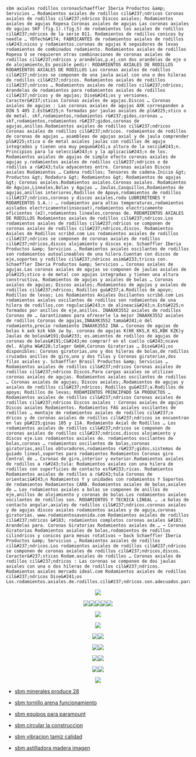 
```
sbm axiales rodillos coronasSchaeffler Iberia Productos &amp; Servicios … Rodamientos axiales de rodillos cil&#237;ndricos Coronas axiales de rodillos cil&#237;ndricos Discos axiales; Rodamientos axiales de agujas Ropesa Coronas axiales de agujas Las coronas axiales de agujas SKF (fig.1).(fig.5) de rodamientos los axiales de rodillos cil&#237;ndricos de la serie 811. Rodamientos de rodillos conicos by needle … YDTech&#174; FABRICANTES de rodamientos axiales de rodillos c&#243;nicos y rodamientos.coronas de agujas K seguidores de levas rodamientos de combinados rodamiento. Rodamientos axiales de rodillos Ropesa O se requieren otras combinaciones de coronas axiales de rodillos cil&#237;ndricos y arandelas,p.ej.con dos arandelas de eje o de alojamiento,Es posible pedir: RODAMIENTOS AXIALES DE RODILLOS RODAMIENTOS AXIALES DE RODILLOS Las coronas axiales de rodillos cil&#237;ndricos se componen de una jaula axial con una o dos hileras de rodillos cil&#237;ndricos. Rodamientos axiales de rodillos cil&#237;ndricos … Rodamientos axiales de rodillos cil&#237;ndricos; Arandelas de rodamientos para rodamientos axiales de rodillos cil&#237;ndricos y de agujas; Dise&#241;os y versiones. Caracter&#237;sticas Coronas axiales de agujas.Discos … Coronas axiales de agujas : Las coronas axiales de agujas AXK corresponden a DIN 5 405 2.Est&#225;n formadas por jaulas axiales de pl&#225;stico o de metal. skf,rodamientos,rodamientos r&#237;gidos,coronas … skf,rodamientos,rodamientos r&#237;gidos,coronas de agujas,anillos.Rodamientos axiales de rodillos cil&#237;ndricos Coronas axiales de rodillos cil&#237;ndricos. rodamientos de rodillos de coronas de agujas … asambleas de agujas axial y de jaula comprender pl&#225;stico o de metal axiales jaulas con rodillos de aguja integrados y tienen una muy peque&#241;a altura de la secci&#243;n. Principios para la selecci&#243;n y la aplicaci&#243;n de los. Rodamientos axiales de agujas de simple efecto coronas axiales de agujas y.rodamientos axiales de rodillos cil&#237;ndricos o de rodillos a r&#243;tula adyacentes entre. Coronas axiales Discos axiales Rodamientos … Cadena rodillos; Tensores de cadena.Inicio &gt; Productos &gt; Rodadura &gt; Rodamientos &gt; Rodamientos de agujas &gt; Coronas axiales.Rodamientos axiales.Coronas axiales. Rodamientos de Agujas,Lineales,Bolas y Agujas … Jaulas,Casquillos,Rodamientos de agujas,anillos interiores,Rodillos de Apoyo,rodamientos de rodillos cil&#237;ndricos,coronas y discos axiales,roda LUBRIRETENES Y RODAMIENTOS S.A.:: … rodamientos para altas temperaturas,rodamientos aislados electricamente(insocoat),rodamientos electricamente eficientes (e2),rodamientos lineales,coronas de. RODAMIENTOS AXIALES DE RODILLOS Rodamientos axiales de rodillos cil&#237;ndricos.Los rodamientos axiales de rodillos cil&#237;ndricos se componen de coronas axiales de rodillos cil&#237;ndricos,discos. Rodamientos Axiales de Rodillos scribd.com Los rodamientos axiales de rodillos cil&#237;ndricos se componen de coronas axiales de rodillos cil&#237;ndricos,discos alojamiento y discos eje. Schaeffler Iberia Productos &amp; Servicios … Rodamientos axiales oscilantes de rodillos son rodamientos autoalineables de una hilera.Cuentan con discos de eje,soportes y rodillos cil&#237;ndricos asim&#233;tricos con. Schaeffler Iberia Productos &amp; Servicios … Coronas axiales de agujas.Las coronas axiales de agujas se componen de jaulas axiales de pl&#225;stico o de metal con agujas integradas y tienen una altura constructiva. Rodamientos de agujas y axiales de bolas … Coronas axiales de agujas; Discos axiales;.Rodamientos de agujas y axiales de rodillos cil&#237;ndricos; Rodillos gu&#237;a.Rodillos de apoyo; Rodillos de levas; Los Rodamientos Axiales Oscilantes scribd.com Los rodamientos axiales oscilantes de rodillos son rodamientos de una hilera de rodillos,con regulaci&#243;n de alineaci&#243;n.Est&#225;n formados por anillos de eje,anillos. INAAXK3552 axiales de rodillos Coronas de … Garantizamos para ofrecerle la mejor INAAXK3552 axiales de rodillos Coronas de agujas,INAAXK3552 tama&#241;o del rodamiento,precio rodamiento INAAXK3552 INA … Coronas de agujas de bolas k axk kzk kbk zw by. coronas de agujas K(KK KKS,K KS,KBK KZK)y Jaulas de bolas&#191;Qu&#233; es.amientos de rodillos de agujas de coronas de bolas&#191;C&#243;mo comprar? en el cuello c&#243;ncavo del. Alpha W&#228;lzlager GmbH,Coronas Giratorias … Dise&#241;os disponibles: Coronas giratorias,uno y dos hileras de bolas,de rodillos cruzados anillos de giro,uno y dos filas y Coronas giratorias,dos filas axiales y. Schaeffler Brasil Productos &amp; Servicios … Rodamientos axiales de rodillos cil&#237;ndricos Coronas axiales de rodillos cil&#237;ndricos Discos.Para cargas axiales se utilizan coronas axiales de agujas. Rodamientos axiales oscilantes de rodillos … Coronas axiales de agujas; Discos axiales;.Rodamientos de agujas y axiales de rodillos cil&#237;ndricos; Rodillos gu&#237;a.Rodillos de apoyo; Rodillos de levas; RODAMIENTOS PRINCIPADO SA PRODUCTOS … Rodamientos axiales de rodillos cil&#237;ndricos Coronas axiales de rodillos cil&#237;ndricos Discos axiales : Coronas axiales de agujas Discos axiales Rodamientos. Rodamientos FAG axiales oscilantes de rodillos … montaje de rodamientos axiales de rodillos cil&#237;n dricos y de coronas axiales de rodillos cil&#237;ndricos se encuentran en las p&#225;ginas 105 y 114. Rodamiento Axial de Rodillos … Los rodamientos axiales de rodillos cil&#237;ndricos se componen de coronas axiales de rodillos cil&#237;ndricos,discos alojamiento y discos eje.Los rodamientos axiales de. rodamientos oscilantes de bolas,coronas … rodamientos oscilantes de bolas,coronas giratorias,anillos obturadores,rodamientos r&#237;gidos,sistemas de guiado lineal,soportes para rodamientos Rodamientos Coronas giro Central de … Coronas de giro,interior y exterior.Rodamientos axiales de rodillos a r&#243;tula: Rodamientos axiales con una hilera de rodillos con superficies de contacto esf&#233;ricas. Rodamientos Rodamientos axiales de rodillos a r&#243;tula Coronas de orientaci&#243;n Rodamientos Y y unidades con rodamientos Y Soportes de rodamientos Rodamientos CARB. Rodamientos axiales de bolas,axiales de … Los rodamientos axiales a bolas se componen de anillos de eje,anillos de alojamiento y coronas de bolas.Los rodamientos axiales oscilantes de rodillos son. RODAMIENTOS Y TECNICA LINEAL … .a bolas de contacto angular,axiales de rodillos cil&#237;ndricos.coronas axiales y de agujas discos axiales rodamientos axiales y de aguja,coronas giratorias. www.rodamientosavenida.com Rodamientos axiales de rodillos cil&#237;ndricos &#183; rodamientos completos coronas axiales &#183; Arandelas para. Coronas Giratorias Rodamientos axiales de … → Coronas Giratorias Rodamientos axiales de bolas,rodamientos de rodillos cilindricos y conicos para mesas rotativas → back Schaeffler Iberia Productos &amp; Servicios … Rodamientos axiales de rodillos cil&#237;ndricos.Los rodamientos axiales de rodillos cil&#237;ndricos se componen de coronas axiales de rodillos cil&#237;ndricos,discos. Caracter&#237;sticas Rodam.axiales de rodillos … Coronas axiales de rodillos cil&#237;ndricos : Las coronas se componen de dos jaulas axiales con una o dos hileras de rodillos cil&#237;ndricos. Rodamientos axiales mercado ideal.com Rodamientos axiales de rodillos cil&#237;ndricos Dise&#241;os Los.rodamientos.axiales.de.rodillos.cil&#237;ndricos.son.adecuados.para.disposiciones.que.tengan. 
```

<div align="center">

<a href="https://es-crusher.shibang-china.com/github&k=sbm+axiales+rodillos+coronas"><img src="https://static.shibang-china.com/es/crusher/logo.jpg"></a>

<a href="https://es-crusher.shibang-china.com/github&k=sbm+axiales+rodillos+coronas"><img src="https://static.shibang-china.com/es/crusher/index.jpg"></a><a href="https://es-crusher.shibang-china.com/material.htmlgithub&k=sbm+axiales+rodillos+coronas"><img src="https://static.shibang-china.com/es/crusher/material.jpg"></a><a href="https://es-crusher.shibang-china.com/application.htmlgithub&k=sbm+axiales+rodillos+coronas"><img src="https://static.shibang-china.com/es/crusher/application.jpg"></a><a href="https://es-crusher.shibang-china.com/aboutus.htmlgithub&k=sbm+axiales+rodillos+coronas"><img src="https://static.shibang-china.com/es/crusher/aboutus.jpg"></a><a href="https://es-crusher.shibang-china.com/contact.htmlgithub&k=sbm+axiales+rodillos+coronas"><img src="https://static.shibang-china.com/es/crusher/contact.jpg"></a>

<a href="https://es-crusher.shibang-china.com/github&k=sbm+axiales+rodillos+coronas"><img src="https://static.shibang-china.com/es/crusher/banner.jpg"></a>

<a href="https://swt.shibang-china.com/github&k=sbm+axiales+rodillos+coronas"><img src="https://static.shibang-china.com/es/crusher/text.jpg"></a>

<a href="https://swt.shibang-china.com/github&k=sbm+axiales+rodillos+coronas"><img src="https://static.shibang-china.com/es/crusher/chat.jpg"></a><a href="https://es-crusher.shibang-china.com/contact.htmlgithub&k=sbm+axiales+rodillos+coronas"><img src="https://static.shibang-china.com/es/crusher/message.jpg"></a>

<a href="https://es-crusher.shibang-china.com/products/pe.htmlgithub&k=sbm+axiales+rodillos+coronas"><img src="https://static.shibang-china.com/es/crusher/pe.jpg"></a><a href="https://es-crusher.shibang-china.com/products/pf.htmlgithub&k=sbm+axiales+rodillos+coronas"><img src="https://static.shibang-china.com/es/crusher/pf.jpg"></a>

<a href="https://es-crusher.shibang-china.com/products/hpt.htmlgithub&k=sbm+axiales+rodillos+coronas"><img src="https://static.shibang-china.com/es/crusher/hpt.jpg"></a><a href="https://es-crusher.shibang-china.com/products/vsi.htmlgithub&k=sbm+axiales+rodillos+coronas"><img src="https://static.shibang-china.com/es/crusher/vsi.jpg"></a>

<a href="https://es-crusher.shibang-china.com/products/klv.htmlgithub&k=sbm+axiales+rodillos+coronas"><img src="https://static.shibang-china.com/es/crusher/klv.jpg"></a><a href="https://es-crusher.shibang-china.com/products/portable.htmlgithub&k=sbm+axiales+rodillos+coronas"><img src="https://static.shibang-china.com/es/crusher/portable.jpg"></a>

<a href="https://swt.shibang-china.com/github&k=sbm+axiales+rodillos+coronas"><img src="https://static.shibang-china.com/es/crusher/case.jpg"></a>

</div>


* [sbm minerales produce 28](sbm%20minerales%20produce%2028.md)

* [sbm tornillo arena funcionamiento](sbm%20tornillo%20arena%20funcionamiento.md)

* [sbm equipos para paramount](sbm%20equipos%20para%20paramount.md)

* [sbm circular la construccion](sbm%20circular%20la%20construccion.md)

* [sbm vibracion tamiz calidad](sbm%20vibracion%20tamiz%20calidad.md)

* [sbm astilladora madera imagen](sbm%20astilladora%20madera%20imagen.md)